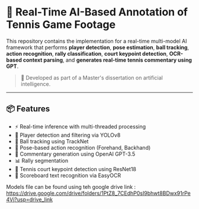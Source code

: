 # 🎾 Real-Time AI-Based Annotation of Tennis Game Footage

This repository contains the implementation for a real-time multi-model AI framework that performs **player detection**, **pose estimation**, **ball tracking**, **action recognition**, **rally classification**, **court keypoint detection**, **OCR-based context parsing**, and **generates real-time tennis commentary using GPT**.

> 🧠 Developed as part of a Master's dissertation on artificial intelligence.

---

## 📦 Features

- ⚡ Real-time inference with multi-threaded processing
- 🧍 Player detection and filtering via YOLOv8
- 🎯 Ball tracking using TrackNet
- 🎾 Pose-based action recognition (Forehand, Backhand)
- 🧠 Commentary generation using OpenAI GPT-3.5
- 📊 Rally segmentation
- 📌 Tennis court keypoint detection using ResNet18
- 🧾 Scoreboard text recognition via EasyOCR

Models file can be found using teh google drive link :
https://drive.google.com/drive/folders/1PtZ8_7CEdhP0sI9bhwt8BDwx91rPe4Vj?usp=drive_link
